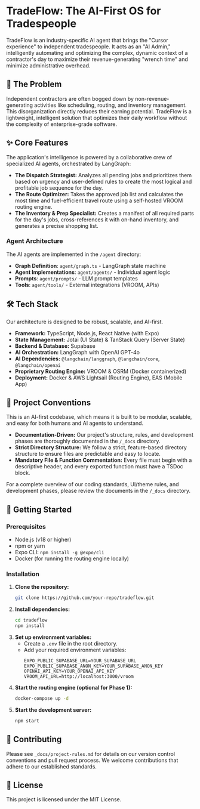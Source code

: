 # TradeFlow: The AI-First OS for Tradespeople

TradeFlow is an industry-specific AI agent that brings the "Cursor experience" to independent tradespeople. It acts as an "AI Admin," intelligently automating and optimizing the complex, dynamic context of a contractor's day to maximize their revenue-generating "wrench time" and minimize administrative overhead.

## 🎯 The Problem
Independent contractors are often bogged down by non-revenue-generating activities like scheduling, routing, and inventory management. This disorganization directly reduces their earning potential. TradeFlow is a lightweight, intelligent solution that optimizes their daily workflow without the complexity of enterprise-grade software.

## ✨ Core Features
The application's intelligence is powered by a collaborative crew of specialized AI agents, orchestrated by LangGraph:

-   **The Dispatch Strategist:** Analyzes all pending jobs and prioritizes them based on urgency and user-defined rules to create the most logical and profitable job sequence for the day.
-   **The Route Optimizer:** Takes the approved job list and calculates the most time and fuel-efficient travel route using a self-hosted VROOM routing engine.
-   **The Inventory & Prep Specialist:** Creates a manifest of all required parts for the day's jobs, cross-references it with on-hand inventory, and generates a precise shopping list.

### Agent Architecture
The AI agents are implemented in the `/agent` directory:
- **Graph Definition**: `agent/graph.ts` - LangGraph state machine
- **Agent Implementations**: `agent/agents/` - Individual agent logic
- **Prompts**: `agent/prompts/` - LLM prompt templates
- **Tools**: `agent/tools/` - External integrations (VROOM, APIs)

## 🛠️ Tech Stack
Our architecture is designed to be robust, scalable, and AI-first.

- **Framework:** TypeScript, Node.js, React Native (with Expo)
- **State Management:** Jotai (UI State) & TanStack Query (Server State)
- **Backend & Database:** Supabase
- **AI Orchestration:** LangGraph with OpenAI GPT-4o
- **AI Dependencies:** `@langchain/langgraph`, `@langchain/core`, `@langchain/openai`
- **Proprietary Routing Engine:** VROOM & OSRM (Docker containerized)
- **Deployment:** Docker & AWS Lightsail (Routing Engine), EAS (Mobile App)

## 📜 Project Conventions
This is an AI-first codebase, which means it is built to be modular, scalable, and easy for both humans and AI agents to understand.

- **Documentation-Driven:** Our project's structure, rules, and development phases are thoroughly documented in the `/_docs` directory.
- **Strict Directory Structure:** We follow a strict, feature-based directory structure to ensure files are predictable and easy to locate.
- **Mandatory File & Function Commentation:** Every file must begin with a descriptive header, and every exported function must have a TSDoc block.

For a complete overview of our coding standards, UI/theme rules, and development phases, please review the documents in the `/_docs` directory.

## 🚀 Getting Started

### Prerequisites
- Node.js (v18 or higher)
- npm or yarn
- Expo CLI: `npm install -g @expo/cli`
- Docker (for running the routing engine locally)

### Installation

1.  **Clone the repository:**
    ```bash
    git clone https://github.com/your-repo/tradeflow.git
    ```
2.  **Install dependencies:**
    ```bash
    cd tradeflow
    npm install
    ```
3.  **Set up environment variables:**
    -   Create a `.env` file in the root directory.
    -   Add your required environment variables:
        ```
        EXPO_PUBLIC_SUPABASE_URL=YOUR_SUPABASE_URL
        EXPO_PUBLIC_SUPABASE_ANON_KEY=YOUR_SUPABASE_ANON_KEY
        OPENAI_API_KEY=YOUR_OPENAI_API_KEY
        VROOM_API_URL=http://localhost:3000/vroom
        ```
4.  **Start the routing engine (optional for Phase 1):**
    ```bash
    docker-compose up -d
    ```
5.  **Start the development server:**
    ```bash
    npm start
    ```

## 🤝 Contributing
Please see `_docs/project-rules.md` for details on our version control conventions and pull request process. We welcome contributions that adhere to our established standards.

## 📄 License
This project is licensed under the MIT License. 